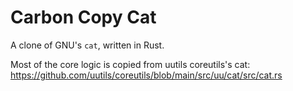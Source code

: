 # Carbon Copy Cat

A clone of GNU's `cat`, written in Rust.

Most of the core logic is copied from uutils coreutils's cat: https://github.com/uutils/coreutils/blob/main/src/uu/cat/src/cat.rs